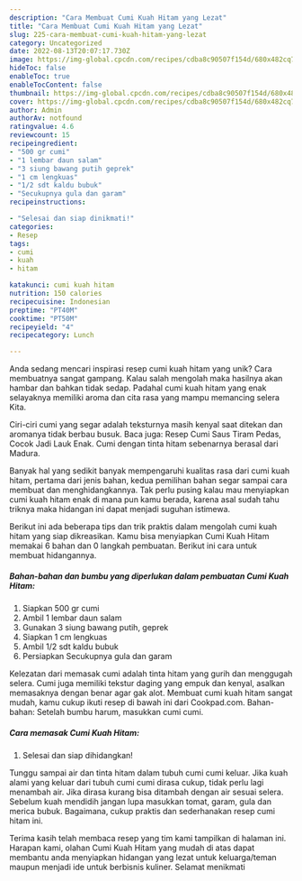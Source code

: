 ```yaml
---
description: "Cara Membuat Cumi Kuah Hitam yang Lezat"
title: "Cara Membuat Cumi Kuah Hitam yang Lezat"
slug: 225-cara-membuat-cumi-kuah-hitam-yang-lezat
category: Uncategorized
date: 2022-08-13T20:07:17.730Z
image: https://img-global.cpcdn.com/recipes/cdba8c90507f154d/680x482cq70/cumi-kuah-hitam-foto-resep-utama.jpg
hideToc: false
enableToc: true
enableTocContent: false
thumbnail: https://img-global.cpcdn.com/recipes/cdba8c90507f154d/680x482cq70/cumi-kuah-hitam-foto-resep-utama.jpg
cover: https://img-global.cpcdn.com/recipes/cdba8c90507f154d/680x482cq70/cumi-kuah-hitam-foto-resep-utama.jpg
author: Admin
authorAv: notfound
ratingvalue: 4.6
reviewcount: 15
recipeingredient:
- "500 gr cumi"
- "1 lembar daun salam"
- "3 siung bawang putih geprek"
- "1 cm lengkuas"
- "1/2 sdt kaldu bubuk"
- "Secukupnya gula dan garam"
recipeinstructions:

- "Selesai dan siap dinikmati!"
categories:
- Resep
tags:
- cumi
- kuah
- hitam

katakunci: cumi kuah hitam 
nutrition: 150 calories
recipecuisine: Indonesian
preptime: "PT40M"
cooktime: "PT50M"
recipeyield: "4"
recipecategory: Lunch

---
```





Anda sedang mencari inspirasi resep cumi kuah hitam yang unik? Cara membuatnya sangat gampang. Kalau salah mengolah maka hasilnya akan hambar dan bahkan tidak sedap. Padahal cumi kuah hitam yang enak selayaknya memiliki aroma dan cita rasa yang mampu memancing selera Kita.





Ciri-ciri cumi yang segar adalah teksturnya masih kenyal saat ditekan dan aromanya tidak berbau busuk. Baca juga: Resep Cumi Saus Tiram Pedas, Cocok Jadi Lauk Enak. Cumi dengan tinta hitam sebenarnya berasal dari Madura.

Banyak hal yang sedikit banyak mempengaruhi kualitas rasa dari cumi kuah hitam, pertama dari jenis bahan, kedua pemilihan bahan segar sampai cara membuat dan menghidangkannya. Tak perlu pusing kalau mau menyiapkan cumi kuah hitam enak di mana pun kamu berada, karena asal sudah tahu triknya maka hidangan ini dapat menjadi suguhan istimewa.






Berikut ini ada beberapa tips dan trik praktis dalam mengolah cumi kuah hitam yang siap dikreasikan. Kamu bisa menyiapkan Cumi Kuah Hitam memakai 6 bahan dan 0 langkah pembuatan. Berikut ini cara untuk membuat hidangannya.

<!--inarticleads1-->

##### Bahan-bahan dan bumbu yang diperlukan dalam pembuatan Cumi Kuah Hitam:

1. Siapkan 500 gr cumi
1. Ambil 1 lembar daun salam
1. Gunakan 3 siung bawang putih, geprek
1. Siapkan 1 cm lengkuas
1. Ambil 1/2 sdt kaldu bubuk
1. Persiapkan Secukupnya gula dan garam


Kelezatan dari memasak cumi adalah tinta hitam yang gurih dan menggugah selera. Cumi juga memiliki tekstur daging yang empuk dan kenyal, asalkan memasaknya dengan benar agar gak alot. Membuat cumi kuah hitam sangat mudah, kamu cukup ikuti resep di bawah ini dari Cookpad.com. Bahan-bahan: Setelah bumbu harum, masukkan cumi cumi. 

<!--inarticleads2-->

##### Cara memasak Cumi Kuah Hitam:


1. Selesai dan siap dihidangkan!

Tunggu sampai air dan tinta hitam dalam tubuh cumi cumi keluar. Jika kuah alami yang keluar dari tubuh cumi cumi dirasa cukup, tidak perlu lagi menambah air. Jika dirasa kurang bisa ditambah dengan air sesuai selera. Sebelum kuah mendidih jangan lupa masukkan tomat, garam, gula dan merica bubuk. Bagaimana, cukup praktis dan sederhanakan resep cumi hitam ini. 

Terima kasih telah membaca resep yang tim kami tampilkan di halaman ini. Harapan kami, olahan Cumi Kuah Hitam yang mudah di atas dapat membantu anda menyiapkan hidangan yang lezat untuk keluarga/teman maupun menjadi ide untuk berbisnis kuliner. Selamat menikmati
